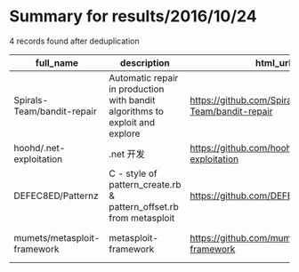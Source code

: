 
# Summary for results/2016/10/24
    
4 records found after deduplication

| full_name | description | html_url | matched_list | matched_count | pushed_at | size | stargazers_count | language | forks_count | vul_ids |
|-----------------------------|------------------------------------------------------------------------------|------------------------------------------------|----------------------------------|-----------------|---------------------------|--------|--------------------|------------|---------------|-----------|
| Spirals-Team/bandit-repair | Automatic repair in production with bandit algorithms to exploit and explore | https://github.com/Spirals-Team/bandit-repair | ['exploit'] | 1 | 2016-10-24 19:13:02+00:00 | 349 | 0 | Java | 0 | [] |
| hoohd/.net-exploitation | .net 开发 | https://github.com/hoohd/.net-exploitation | ['exploit'] | 1 | 2016-10-24 14:31:56+00:00 | 416 | 0 | C# | 4 | [] |
| DEFEC8ED/Patternz | C - style of pattern_create.rb & pattern_offset.rb from metasploit | https://github.com/DEFEC8ED/Patternz | ['metasploit module OR payload'] | 1 | 2016-10-24 16:41:38+00:00 | 5 | 0 | C | 1 | [] |
| mumets/metasploit-framework | metasploit-framework | https://github.com/mumets/metasploit-framework | ['metasploit module OR payload'] | 1 | 2016-10-24 15:36:00+00:00 | 0 | 0 | | 0 | [] |
